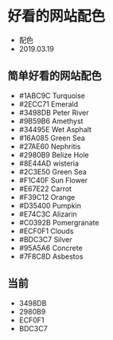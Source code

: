 # 好看的网站配色
- 配色
- 2019.03.19

## 简单好看的网站配色

 - #1ABC9C Turquoise
 - #2ECC71 Emerald
 - #3498DB Peter River
 - #9B59B6 Amethyst
 - #34495E Wet Asphalt
 - #16A085 Green Sea
 - #27AE60 Nephritis
 - #2980B9 Belize Hole
 - #8E44AD wisteria
 - #2C3E50 Green Sea
 - #F1C40F Sun Flower
 - #E67E22 Carrot
 - #F39C12 Orange
 - #D35400 Pumpkin
 - #E74C3C Alizarin
 - #C0392B Pomergranate
 - #ECF0F1 Clouds
 - #BDC3C7 Silver
 - #95A5A6 Concrete
 - #7F8C8D Asbestos
 
## 当前

 - 3498DB
 - 2980B9
 - ECF0F1
 - BDC3C7